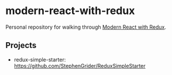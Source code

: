 modern-react-with-redux
=======================

Personal repository for walking through [Modern React with Redux](https://www.udemy.com/react-redux/).

## Projects

- redux-simple-starter: https://github.com/StephenGrider/ReduxSimpleStarter
